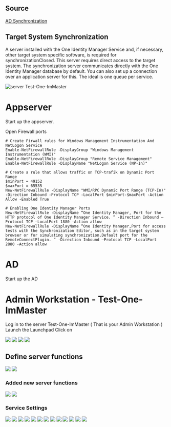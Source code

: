 <!-- AD Synchronization -->
## Source
[AD Synchronization](https://support.oneidentity.com/technical-documents/identity-manager/9.1/target-system-synchronization-reference-guide/5)

## Target System Synchronization
A server installed with the One Identity Manager Service and, if necessary, other target system specific software, is required for synchronizationClosed. This server 
requires direct access to the target system. The synchronization server communicates directly with the One Identity Manager database by default. You can also set up a connection over an application server for this.
The ideal is one queue per service.
 
![server Test-One-ImMaster](https://github.com/fardinbarashi/Howto/blob/main/One%20-%20Identity%20Manager/Images/VMSetup1.png)

# Appserver
Start up the appserver.

Open Firewall ports
```
# Create Firwall rules for Windows Management Instrumentation And  NetLogon Service
Enable-NetFirewallRule -DisplayGroup "Windows Management Instrumentation (WMI)"
Enable-NetFirewallRule -DisplayGroup "Remote Service Management"
Enable-NetFirewallRule -DisplayName "NetLogon Service (NP-In)"

# Create a rule that allows traffic on TCP-trafik on Dynamic Port Range
$minPort = 49152
$maxPort = 65535
New-NetFirewallRule -DisplayName "WMI/RPC Dynamic Port Range (TCP-In)" -Direction Inbound -Protocol TCP -LocalPort $minPort-$maxPort -Action Allow -Enabled True

# Enabling One Identity Manager Ports
New-NetFirewallRule -DisplayName “One Identity Manager, Port for the HTTP protocol of One Identity Manager Service. ” -Direction Inbound –Protocol TCP –LocalPort 1880 -Action allow
New-NetFirewallRule -DisplayName “One Identity Manager,Port for access tests with the Synchronization Editor, such as in the target system browser or for simulating synchronization.Default port for the RemoteConnectPlugin. ” -Direction Inbound –Protocol TCP –LocalPort 2880 -Action allow

```

# AD 
Start up the AD
# Admin Workstation - Test-One-ImMaster
Log in to the server Test-One-ImMaster ( That is your Admin Workstation ) 
Launch the Launchpad
Click on 

![](https://github.com/fardinbarashi/Howto/blob/main/One%20-%20Identity%20Manager/Images/6.0%20Configure%20One%20Identity%20Manager/1.0%20AD%20synchronization/1.png)
![](https://github.com/fardinbarashi/Howto/blob/main/One%20-%20Identity%20Manager/Images/6.0%20Configure%20One%20Identity%20Manager/1.0%20AD%20synchronization/2.png)
![](https://github.com/fardinbarashi/Howto/blob/main/One%20-%20Identity%20Manager/Images/6.0%20Configure%20One%20Identity%20Manager/1.0%20AD%20synchronization/3.png)
![](https://github.com/fardinbarashi/Howto/blob/main/One%20-%20Identity%20Manager/Images/6.0%20Configure%20One%20Identity%20Manager/1.0%20AD%20synchronization/4.png)

## Define server functions
![](https://github.com/fardinbarashi/Howto/blob/main/One%20-%20Identity%20Manager/Images/6.0%20Configure%20One%20Identity%20Manager/1.0%20AD%20synchronization/5.png)
![](https://github.com/fardinbarashi/Howto/blob/main/One%20-%20Identity%20Manager/Images/6.0%20Configure%20One%20Identity%20Manager/1.0%20AD%20synchronization/6.png)
### Added new server functions
![](https://github.com/fardinbarashi/Howto/blob/main/One%20-%20Identity%20Manager/Images/6.0%20Configure%20One%20Identity%20Manager/1.0%20AD%20synchronization/7.png)
![](https://github.com/fardinbarashi/Howto/blob/main/One%20-%20Identity%20Manager/Images/6.0%20Configure%20One%20Identity%20Manager/1.0%20AD%20synchronization/8.png)

### Service Settings
![](https://github.com/fardinbarashi/Howto/blob/main/One%20-%20Identity%20Manager/Images/6.0%20Configure%20One%20Identity%20Manager/1.0%20AD%20synchronization/9.png)
![](https://github.com/fardinbarashi/Howto/blob/main/One%20-%20Identity%20Manager/Images/6.0%20Configure%20One%20Identity%20Manager/1.0%20AD%20synchronization/10.png)
![](https://github.com/fardinbarashi/Howto/blob/main/One%20-%20Identity%20Manager/Images/6.0%20Configure%20One%20Identity%20Manager/1.0%20AD%20synchronization/11.png)
![](https://github.com/fardinbarashi/Howto/blob/main/One%20-%20Identity%20Manager/Images/6.0%20Configure%20One%20Identity%20Manager/1.0%20AD%20synchronization/12.png)
![](https://github.com/fardinbarashi/Howto/blob/main/One%20-%20Identity%20Manager/Images/6.0%20Configure%20One%20Identity%20Manager/1.0%20AD%20synchronization/13.png)
![](https://github.com/fardinbarashi/Howto/blob/main/One%20-%20Identity%20Manager/Images/6.0%20Configure%20One%20Identity%20Manager/1.0%20AD%20synchronization/14.png)
![](https://github.com/fardinbarashi/Howto/blob/main/One%20-%20Identity%20Manager/Images/6.0%20Configure%20One%20Identity%20Manager/1.0%20AD%20synchronization/15.png)
![](https://github.com/fardinbarashi/Howto/blob/main/One%20-%20Identity%20Manager/Images/6.0%20Configure%20One%20Identity%20Manager/1.0%20AD%20synchronization/16.png)
![](https://github.com/fardinbarashi/Howto/blob/main/One%20-%20Identity%20Manager/Images/6.0%20Configure%20One%20Identity%20Manager/1.0%20AD%20synchronization/17.png)
![](https://github.com/fardinbarashi/Howto/blob/main/One%20-%20Identity%20Manager/Images/6.0%20Configure%20One%20Identity%20Manager/1.0%20AD%20synchronization/18.png)
![](https://github.com/fardinbarashi/Howto/blob/main/One%20-%20Identity%20Manager/Images/6.0%20Configure%20One%20Identity%20Manager/1.0%20AD%20synchronization/19.png)
![](https://github.com/fardinbarashi/Howto/blob/main/One%20-%20Identity%20Manager/Images/6.0%20Configure%20One%20Identity%20Manager/1.0%20AD%20synchronization/20.png)
![](https://github.com/fardinbarashi/Howto/blob/main/One%20-%20Identity%20Manager/Images/6.0%20Configure%20One%20Identity%20Manager/1.0%20AD%20synchronization/22.png)
